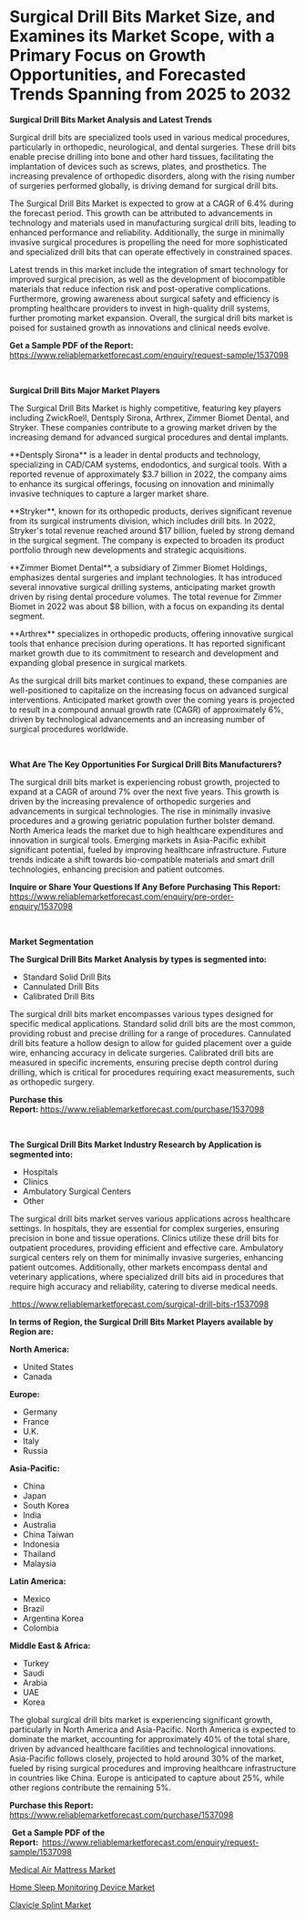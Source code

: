 <p><h1>Surgical Drill Bits Market Size, and Examines its Market Scope, with a Primary Focus on Growth Opportunities, and Forecasted Trends Spanning from 2025 to 2032</h1></p><p><strong>Surgical Drill Bits Market Analysis and Latest Trends</strong></p>
<p><p>Surgical drill bits are specialized tools used in various medical procedures, particularly in orthopedic, neurological, and dental surgeries. These drill bits enable precise drilling into bone and other hard tissues, facilitating the implantation of devices such as screws, plates, and prosthetics. The increasing prevalence of orthopedic disorders, along with the rising number of surgeries performed globally, is driving demand for surgical drill bits.</p><p>The Surgical Drill Bits Market is expected to grow at a CAGR of 6.4% during the forecast period. This growth can be attributed to advancements in technology and materials used in manufacturing surgical drill bits, leading to enhanced performance and reliability. Additionally, the surge in minimally invasive surgical procedures is propelling the need for more sophisticated and specialized drill bits that can operate effectively in constrained spaces.</p><p>Latest trends in this market include the integration of smart technology for improved surgical precision, as well as the development of biocompatible materials that reduce infection risk and post-operative complications. Furthermore, growing awareness about surgical safety and efficiency is prompting healthcare providers to invest in high-quality drill systems, further promoting market expansion. Overall, the surgical drill bits market is poised for sustained growth as innovations and clinical needs evolve.</p></p>
<p><strong>Get a Sample PDF of the Report:&nbsp;</strong> <a href="https://www.reliablemarketforecast.com/enquiry/request-sample/1537098?utm_campaign=1832&utm_medium=2&utm_source=Github&utm_content=ia&utm_term=04032025&utm_id=surgical-drill-bits">https://www.reliablemarketforecast.com/enquiry/request-sample/1537098</a></p>
<p>&nbsp;</p>
<p><strong>Surgical Drill Bits Major Market Players</strong></p>
<p><p>The Surgical Drill Bits Market is highly competitive, featuring key players including ZwickRoell, Dentsply Sirona, Arthrex, Zimmer Biomet Dental, and Stryker. These companies contribute to a growing market driven by the increasing demand for advanced surgical procedures and dental implants.</p><p>**Dentsply Sirona** is a leader in dental products and technology, specializing in CAD/CAM systems, endodontics, and surgical tools. With a reported revenue of approximately $3.7 billion in 2022, the company aims to enhance its surgical offerings, focusing on innovation and minimally invasive techniques to capture a larger market share.</p><p>**Stryker**, known for its orthopedic products, derives significant revenue from its surgical instruments division, which includes drill bits. In 2022, Stryker's total revenue reached around $17 billion, fueled by strong demand in the surgical segment. The company is expected to broaden its product portfolio through new developments and strategic acquisitions.</p><p>**Zimmer Biomet Dental**, a subsidiary of Zimmer Biomet Holdings, emphasizes dental surgeries and implant technologies. It has introduced several innovative surgical drilling systems, anticipating market growth driven by rising dental procedure volumes. The total revenue for Zimmer Biomet in 2022 was about $8 billion, with a focus on expanding its dental segment.</p><p>**Arthrex** specializes in orthopedic products, offering innovative surgical tools that enhance precision during operations. It has reported significant market growth due to its commitment to research and development and expanding global presence in surgical markets.</p><p>As the surgical drill bits market continues to expand, these companies are well-positioned to capitalize on the increasing focus on advanced surgical interventions. Anticipated market growth over the coming years is projected to result in a compound annual growth rate (CAGR) of approximately 6%, driven by technological advancements and an increasing number of surgical procedures worldwide.</p></p>
<p>&nbsp;</p>
<p><strong>What Are The Key Opportunities For Surgical Drill Bits Manufacturers?</strong></p>
<p><p>The surgical drill bits market is experiencing robust growth, projected to expand at a CAGR of around 7% over the next five years. This growth is driven by the increasing prevalence of orthopedic surgeries and advancements in surgical technologies. The rise in minimally invasive procedures and a growing geriatric population further bolster demand. North America leads the market due to high healthcare expenditures and innovation in surgical tools. Emerging markets in Asia-Pacific exhibit significant potential, fueled by improving healthcare infrastructure. Future trends indicate a shift towards bio-compatible materials and smart drill technologies, enhancing precision and patient outcomes.</p></p>
<p><strong>Inquire or Share Your Questions If Any Before Purchasing This Report:</strong> <a href="https://www.reliablemarketforecast.com/enquiry/pre-order-enquiry/1537098?utm_campaign=1832&utm_medium=2&utm_source=Github&utm_content=ia&utm_term=04032025&utm_id=surgical-drill-bits">https://www.reliablemarketforecast.com/enquiry/pre-order-enquiry/1537098</a></p>
<p>&nbsp;</p>
<p><strong>Market Segmentation</strong></p>
<p><strong>The Surgical Drill Bits Market Analysis by types is segmented into:</strong></p>
<p><ul><li>Standard Solid Drill Bits</li><li>Cannulated Drill Bits</li><li>Calibrated Drill Bits</li></ul></p>
<p><p>The surgical drill bits market encompasses various types designed for specific medical applications. Standard solid drill bits are the most common, providing robust and precise drilling for a range of procedures. Cannulated drill bits feature a hollow design to allow for guided placement over a guide wire, enhancing accuracy in delicate surgeries. Calibrated drill bits are measured in specific increments, ensuring precise depth control during drilling, which is critical for procedures requiring exact measurements, such as orthopedic surgery.</p></p>
<p><strong>Purchase this Report:&nbsp;</strong><a href="https://www.reliablemarketforecast.com/purchase/1537098?utm_campaign=1832&utm_medium=2&utm_source=Github&utm_content=ia&utm_term=04032025&utm_id=surgical-drill-bits">https://www.reliablemarketforecast.com/purchase/1537098</a></p>
<p>&nbsp;</p>
<p><strong>The Surgical Drill Bits Market Industry Research by Application is segmented into:</strong></p>
<p><ul><li>Hospitals</li><li>Clinics</li><li>Ambulatory Surgical Centers</li><li>Other</li></ul></p>
<p><p>The surgical drill bits market serves various applications across healthcare settings. In hospitals, they are essential for complex surgeries, ensuring precision in bone and tissue operations. Clinics utilize these drill bits for outpatient procedures, providing efficient and effective care. Ambulatory surgical centers rely on them for minimally invasive surgeries, enhancing patient outcomes. Additionally, other markets encompass dental and veterinary applications, where specialized drill bits aid in procedures that require high accuracy and reliability, catering to diverse medical needs.</p></p>
<p><a href="https://www.reliablemarketforecast.com/surgical-drill-bits-r1537098?utm_campaign=1832&utm_medium=2&utm_source=Github&utm_content=ia&utm_term=04032025&utm_id=surgical-drill-bits">&nbsp;https://www.reliablemarketforecast.com/surgical-drill-bits-r1537098</a></p>
<p><strong>In terms of Region, the Surgical Drill Bits Market Players available by Region are:</strong></p>
<p>
    <p> <strong> North America: </strong>
        <ul>
            <li>United States</li>
            <li>Canada</li>
        </ul>
        </p> 
    <p> <strong> Europe: </strong>
        <ul>
            <li>Germany</li>
            <li>France</li>
            <li>U.K.</li>
            <li>Italy</li>
            <li>Russia</li>
        </ul>
        </p> 
    <p> <strong> Asia-Pacific: </strong>
        <ul>
            <li>China</li>
            <li>Japan</li>
            <li>South Korea</li>
            <li>India</li>
            <li>Australia</li>
            <li>China Taiwan</li>
            <li>Indonesia</li>
            <li>Thailand</li>
            <li>Malaysia</li>
        </ul>
        </p> 
    <p> <strong> Latin America: </strong>
        <ul>
            <li>Mexico</li>
            <li>Brazil</li>
            <li>Argentina Korea</li>
            <li>Colombia</li>
        </ul>
        </p> 
    <p> <strong> Middle East & Africa: </strong>
        <ul>
            <li>Turkey</li>
            <li>Saudi</li>
            <li>Arabia</li>
            <li>UAE</li>
            <li>Korea</li>
        </ul>
    </p>
    </p>
<p><p>The global surgical drill bits market is experiencing significant growth, particularly in North America and Asia-Pacific. North America is expected to dominate the market, accounting for approximately 40% of the total share, driven by advanced healthcare facilities and technological innovations. Asia-Pacific follows closely, projected to hold around 30% of the market, fueled by rising surgical procedures and improving healthcare infrastructure in countries like China. Europe is anticipated to capture about 25%, while other regions contribute the remaining 5%.</p></p>
<p><strong>Purchase this Report: </strong><a href="https://www.reliablemarketforecast.com/purchase/1537098?utm_campaign=1832&utm_medium=2&utm_source=Github&utm_content=ia&utm_term=04032025&utm_id=surgical-drill-bits">https://www.reliablemarketforecast.com/purchase/1537098</a></p>
<p>&nbsp;<strong>Get a Sample PDF of the Report:&nbsp;&nbsp;</strong><a href="https://www.reliablemarketforecast.com/enquiry/request-sample/1537098?utm_campaign=1832&utm_medium=2&utm_source=Github&utm_content=ia&utm_term=04032025&utm_id=surgical-drill-bits">https://www.reliablemarketforecast.com/enquiry/request-sample/1537098</a></p>
<p><strong></strong></p>
<p><p><a href="https://github.com/muskoaizahfi/Market-Research-Report-List-1/blob/main/medical-air-mattress-market.md?utm_campaign=1832&utm_medium=2&utm_source=Github&utm_content=ia&utm_term=04032025&utm_id=surgical-drill-bits">Medical Air Mattress Market</a></p><p><a href="https://github.com/indrystar/Market-Research-Report-List-5/blob/main/home-sleep-monitoring-device-market.md?utm_campaign=1832&utm_medium=2&utm_source=Github&utm_content=ia&utm_term=04032025&utm_id=surgical-drill-bits">Home Sleep Monitoring Device Market</a></p><p><a href="https://github.com/motosyuliq/Market-Research-Report-List-1/blob/main/clavicle-splint-market.md?utm_campaign=1832&utm_medium=2&utm_source=Github&utm_content=ia&utm_term=04032025&utm_id=surgical-drill-bits">Clavicle Splint Market</a></p></p>
